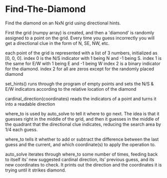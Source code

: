 # Find-The-Diamond
Find the diamond on an NxN grid using directional hints.

First the grid (numpy array) is created, and then a 'diamond' is randomly assigned to a point on the grid.
Every time you guess incorrectly you will get a directional clue in the form of N, SE, NW, etc.

each point of the grid is represented with a list of 3 numbers, initialized as [0, 0, 0].
index 0 is the N/S indicator with 1 being N and -1 being S. index 1 is the same for E/W with 1 being E and -1 being W
index 2 is a binary indicator for the diamond. index 2 for all are zeros except for the randomly placed diamond

set_hints() runs through the program of empty points and sets the N/S & E/W indicators according to the relative location of the diamond

cardinal_direction(coordinates) reads the indicators of a point and turns it into a readable direction

where_to is used by auto_solve to tell it where to go next. The idea is that it guesses right in the middle of the grid, and then it guesses in the middle of the quadrant that the directional clue indicates, reducing the search area by 1/4 each guess.

where_to tells it whether to add or subtract the difference between the last guess and the current, and which coordinate(s) to apply the operation to.

auto_solve iterates through where_to some number of times, feeding back to itself its’ new suggested cardinal direction, its’ previous guess, and its new coordinates to check. It prints out the direction and the coordinates it is trying until it strikes diamond.

